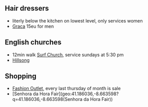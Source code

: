 
## Hair dressers
- literly below the kitchen on lowest level, only services women
- [Graca](geo:41.1803803,-8.6821773?q=41.1803803,-8.6821773(Graca+Ribeiro+Cabeleireiros)) 15eu for men

## English churches
- 12min walk [Surf Church](https://surfchurch.pt), service sundays at 5:30 pm
- [Hillsong](https://hillsong.com/portugal/porto/)

## Shopping
- [Fashion Outlet](https://viladocondefashionoutlet.pt/), every last thursday of month is sale
- [Senhora da Hora Fair](geo:41.186036,-8.663598?q=41.186036,-8.663598(Senhora da Hora Fair))

